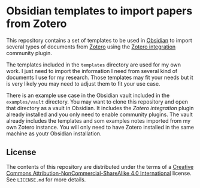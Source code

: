 # Obsidian templates to import papers from Zotero
This repository contains a set of templates to be used in [Obsidian] to import several types of documents from [Zotero] using the [Zotero integration](https://github.com/mgmeyers/obsidian-zotero-integration) community plugin.

The templates included in the `templates` directory are used for my own work. I just need to import the information I need from several kind of documents I use for my research. Those templates may fit your needs but it is very likely you may need to adjust them to fit your use case.

There is an example use case in the Obsidian vault included in the `examples/vault` directory. You may want to clone this repository and open that directory as a vault in Obsidian. It includes the _Zotero integration_ plugin already installed and you only need to enable community plugins. The vault already includes the templates and som examples notes imported from my own Zotero instance. You will only need to have Zotero installed in the same machine as youtr Obsidian installation.

## License
The contents of this repository are distributed under the terms of a [Creative Commons Attribution-NonCommercial-ShareAlike 4.0 International](https://creativecommons.org/licenses/by-nc-sa/4.0/) license. See `LICENSE.md` for more details.


[Obsidian]: https://obsidian.md
[Zotero]: https://zotero.org